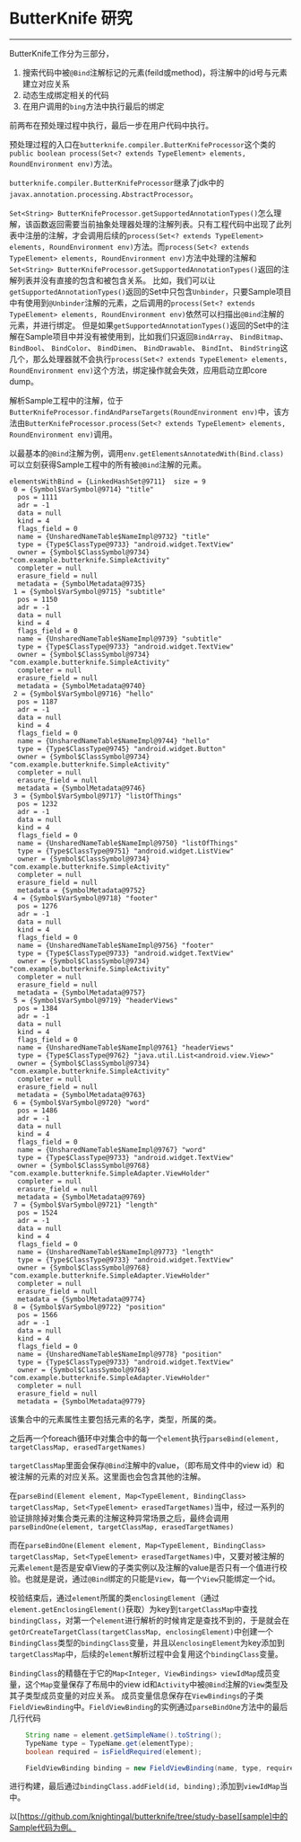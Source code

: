 # ButterKnife 研究
------------------------------

ButterKnife工作分为三部分，

1. 搜索代码中被```@Bind```注解标记的元素(feild或method)，将注解中的id号与元素建立对应关系
2. 动态生成绑定相关的代码
3. 在用户调用的```bing```方法中执行最后的绑定

前两布在预处理过程中执行，最后一步在用户代码中执行。

预处理过程的入口在`butterknife.compiler.ButterKnifeProcessor`这个类的`public boolean process(Set<? extends TypeElement> elements, RoundEnvironment env)`方法。

`butterknife.compiler.ButterKnifeProcessor`继承了jdk中的`javax.annotation.processing.AbstractProcessor`。

`Set<String> ButterKnifeProcessor.getSupportedAnnotationTypes()`怎么理解，该函数返回需要当前抽象处理器处理的注解列表。只有工程代码中出现了此列表中注册的注解，才会调用后续的`process(Set<? extends TypeElement> elements, RoundEnvironment env)`方法。而`process(Set<? extends TypeElement> elements, RoundEnvironment env)`方法中处理的注解和`Set<String> ButterKnifeProcessor.getSupportedAnnotationTypes()`返回的注解列表并没有直接的包含和被包含关系。
比如，我们可以让`getSupportedAnnotationTypes()`返回的Set中只包含`Unbinder`，只要Sample项目中有使用到`@Unbinder`注解的元素，之后调用的`process(Set<? extends TypeElement> elements, RoundEnvironment env)`依然可以扫描出`@Bind`注解的元素，并进行绑定。
但是如果`getSupportedAnnotationTypes()`返回的Set中的注解在Sample项目中并没有被使用到，比如我们只返回`BindArray`、 `BindBitmap`、 `BindBool`、 `BindColor`、 `BindDimen`、 `BindDrawable`、 `BindInt`、 `BindString`这几个，那么处理器就不会执行`process(Set<? extends TypeElement> elements, RoundEnvironment env)`这个方法，绑定操作就会失效，应用启动立即core dump。


解析Sample工程中的注解，位于`ButterKnifeProcessor.findAndParseTargets(RoundEnvironment env)`中，该方法由`ButterKnifeProcessor.process(Set<? extends TypeElement> elements, RoundEnvironment env)`调用。

以最基本的`@Bind`注解为例，调用`env.getElementsAnnotatedWith(Bind.class)`可以立刻获得Sample工程中的所有被`@Bind`注解的元素。
```
elementsWithBind = {LinkedHashSet@9711}  size = 9
 0 = {Symbol$VarSymbol@9714} "title"
  pos = 1111
  adr = -1
  data = null
  kind = 4
  flags_field = 0
  name = {UnsharedNameTable$NameImpl@9732} "title"
  type = {Type$ClassType@9733} "android.widget.TextView"
  owner = {Symbol$ClassSymbol@9734} "com.example.butterknife.SimpleActivity"
  completer = null
  erasure_field = null
  metadata = {SymbolMetadata@9735}
 1 = {Symbol$VarSymbol@9715} "subtitle"
  pos = 1150
  adr = -1
  data = null
  kind = 4
  flags_field = 0
  name = {UnsharedNameTable$NameImpl@9739} "subtitle"
  type = {Type$ClassType@9733} "android.widget.TextView"
  owner = {Symbol$ClassSymbol@9734} "com.example.butterknife.SimpleActivity"
  completer = null
  erasure_field = null
  metadata = {SymbolMetadata@9740}
 2 = {Symbol$VarSymbol@9716} "hello"
  pos = 1187
  adr = -1
  data = null
  kind = 4
  flags_field = 0
  name = {UnsharedNameTable$NameImpl@9744} "hello"
  type = {Type$ClassType@9745} "android.widget.Button"
  owner = {Symbol$ClassSymbol@9734} "com.example.butterknife.SimpleActivity"
  completer = null
  erasure_field = null
  metadata = {SymbolMetadata@9746}
 3 = {Symbol$VarSymbol@9717} "listOfThings"
  pos = 1232
  adr = -1
  data = null
  kind = 4
  flags_field = 0
  name = {UnsharedNameTable$NameImpl@9750} "listOfThings"
  type = {Type$ClassType@9751} "android.widget.ListView"
  owner = {Symbol$ClassSymbol@9734} "com.example.butterknife.SimpleActivity"
  completer = null
  erasure_field = null
  metadata = {SymbolMetadata@9752}
 4 = {Symbol$VarSymbol@9718} "footer"
  pos = 1276
  adr = -1
  data = null
  kind = 4
  flags_field = 0
  name = {UnsharedNameTable$NameImpl@9756} "footer"
  type = {Type$ClassType@9733} "android.widget.TextView"
  owner = {Symbol$ClassSymbol@9734} "com.example.butterknife.SimpleActivity"
  completer = null
  erasure_field = null
  metadata = {SymbolMetadata@9757}
 5 = {Symbol$VarSymbol@9719} "headerViews"
  pos = 1384
  adr = -1
  data = null
  kind = 4
  flags_field = 0
  name = {UnsharedNameTable$NameImpl@9761} "headerViews"
  type = {Type$ClassType@9762} "java.util.List<android.view.View>"
  owner = {Symbol$ClassSymbol@9734} "com.example.butterknife.SimpleActivity"
  completer = null
  erasure_field = null
  metadata = {SymbolMetadata@9763}
 6 = {Symbol$VarSymbol@9720} "word"
  pos = 1486
  adr = -1
  data = null
  kind = 4
  flags_field = 0
  name = {UnsharedNameTable$NameImpl@9767} "word"
  type = {Type$ClassType@9733} "android.widget.TextView"
  owner = {Symbol$ClassSymbol@9768} "com.example.butterknife.SimpleAdapter.ViewHolder"
  completer = null
  erasure_field = null
  metadata = {SymbolMetadata@9769}
 7 = {Symbol$VarSymbol@9721} "length"
  pos = 1524
  adr = -1
  data = null
  kind = 4
  flags_field = 0
  name = {UnsharedNameTable$NameImpl@9773} "length"
  type = {Type$ClassType@9733} "android.widget.TextView"
  owner = {Symbol$ClassSymbol@9768} "com.example.butterknife.SimpleAdapter.ViewHolder"
  completer = null
  erasure_field = null
  metadata = {SymbolMetadata@9774}
 8 = {Symbol$VarSymbol@9722} "position"
  pos = 1566
  adr = -1
  data = null
  kind = 4
  flags_field = 0
  name = {UnsharedNameTable$NameImpl@9778} "position"
  type = {Type$ClassType@9733} "android.widget.TextView"
  owner = {Symbol$ClassSymbol@9768} "com.example.butterknife.SimpleAdapter.ViewHolder"
  completer = null
  erasure_field = null
  metadata = {SymbolMetadata@9779}
```
该集合中的元素属性主要包括元素的名字，类型，所属的类。

之后再一个foreach循环中对集合中的每一个`element`执行`parseBind(element, targetClassMap, erasedTargetNames)`

`targetClassMap`里面会保存`@Bind`注解中的value，（即布局文件中的view id）和被注解的元素的对应关系。这里面也会包含其他的注解。

在`parseBind(Element element, Map<TypeElement, BindingClass> targetClassMap, Set<TypeElement> erasedTargetNames)`当中，经过一系列的验证排除掉对集合类元素的注解这种异常场景之后，最终会调用`parseBindOne(element, targetClassMap, erasedTargetNames)`

而在`parseBindOne(Element element, Map<TypeElement, BindingClass> targetClassMap, Set<TypeElement> erasedTargetNames)`中，又要对被注解的元素`element`是否是安卓View的子类实例以及注解的value是否只有一个值进行校验。也就是是说，通过`@Bind`绑定的只能是`View`，每一个`View`只能绑定一个id。

校验结束后，通过`element`所属的类`enclosingElement`（通过`element.getEnclosingElement()`获取）为key到`targetClassMap`中查找`bindingClass`，对第一个`element`进行解析的时候肯定是查找不到的，于是就会在`getOrCreateTargetClass(targetClassMap, enclosingElement)`中创建一个`BindingClass`类型的`bindingClass`变量，并且以`enclosingElement`为key添加到`targetClassMap`中，后续的`element`解析过程中会复用这个`bindingClass`变量。

`BindingClass`的精髓在于它的`Map<Integer, ViewBindings> viewIdMap`成员变量，这个`Map`变量保存了布局中的view id和`Activity`中被`@Bind`注解的`View`类型及其子类型成员变量的对应关系。
成员变量信息保存在`ViewBindings`的子类`FieldViewBinding`中。`FieldViewBinding`的实例通过`parseBindOne`方法中的最后几行代码

```java
    String name = element.getSimpleName().toString();
    TypeName type = TypeName.get(elementType);
    boolean required = isFieldRequired(element);

    FieldViewBinding binding = new FieldViewBinding(name, type, required);

```
进行构建，最后通过`bindingClass.addField(id, binding);`添加到`viewIdMap`当中。



以[https://github.com/knightingal/butterknife/tree/study-base][sample]中的Sample代码为例。




[sample]:https://github.com/knightingal/butterknife/tree/study-base
